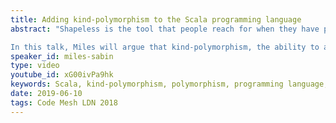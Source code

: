 ```yaml
---
title: Adding kind-polymorphism to the Scala programming language
abstract: "Shapeless is the tool that people reach for when they have problems involving abstraction over data types of different shapes and sizes. But suppose we wanted to support this sort of data type generic programming directly in Scala? What sort of primitive mechanisms would we choose?

In this talk, Miles will argue that kind-polymorphism, the ability to abstract over type constructors of any arity, is one we should give serious consideration to. I will demonstrate a prototype implementation in the Typelevel compiler and show how it can be used to dramatically simplify generic programming in Scala."
speaker_id: miles-sabin
type: video
youtube_id: xG00ivPa9hk
keywords: Scala, kind-polymorphism, polymorphism, programming language, Miles Sabin,
date: 2019-06-10
tags: Code Mesh LDN 2018
---
```


